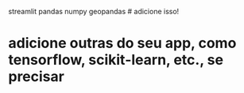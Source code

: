 streamlit
pandas
numpy
geopandas  # adicione isso!
# adicione outras do seu app, como tensorflow, scikit-learn, etc., se precisar
